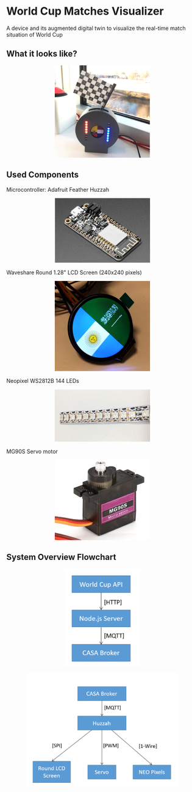 # World Cup Matches Visualizer
A device and its augmented digital twin to visualize the real-time match situation of World Cup 

## What it looks like?
<p align="center">
<img
src="https://github.com/ucfnnbx/World-Cup-matches-visualizer/blob/main/Assets/Device%20photo.png" width="250">
</p>

## Used Components
Microcontroller: Adafruit Feather Huzzah
<p align="center">
<img
src="https://github.com/ucfnnbx/World-Cup-matches-visualizer/blob/main/Assets/Feather%20Huzzah.png" width="250">
</p>

Waveshare Round 1.28" LCD Screen (240x240 pixels)
<p align="center">
<img
src="https://github.com/ucfnnbx/World-Cup-matches-visualizer/blob/main/Assets/LCD%20screen.png" width="250">
</p>

Neopixel WS2812B 144 LEDs
<p align="center">
<img
src="https://github.com/ucfnnbx/World-Cup-matches-visualizer/blob/main/Assets/Neopixel.png" width="250">
</p>

MG90S Servo motor 
<p align="center">
<img
src="https://github.com/ucfnnbx/World-Cup-matches-visualizer/blob/main/Assets/servo%20motor.png" width="250">
</p>

## System Overview Flowchart
<p align="center">
<img
src="https://github.com/ucfnnbx/World-Cup-matches-visualizer/blob/main/Assets/Overview_1.png" width="200">
</p>

<p align="center">
<img
src="https://github.com/ucfnnbx/World-Cup-matches-visualizer/blob/main/Assets/Overview_2.png" width="400">
</p>
